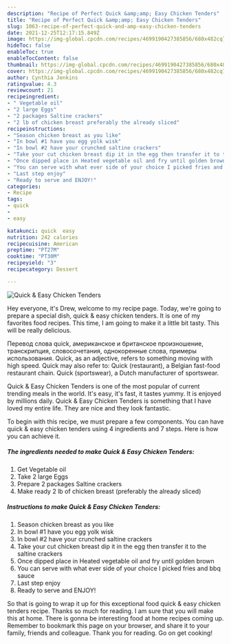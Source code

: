 ```yaml
---
description: "Recipe of Perfect Quick &amp;amp; Easy Chicken Tenders"
title: "Recipe of Perfect Quick &amp;amp; Easy Chicken Tenders"
slug: 1063-recipe-of-perfect-quick-and-amp-easy-chicken-tenders
date: 2021-12-25T12:17:15.849Z
image: https://img-global.cpcdn.com/recipes/4699190427385856/680x482cq70/quick-easy-chicken-tenders-recipe-main-photo.jpg
hideToc: false
enableToc: true
enableTocContent: false
thumbnail: https://img-global.cpcdn.com/recipes/4699190427385856/680x482cq70/quick-easy-chicken-tenders-recipe-main-photo.jpg
cover: https://img-global.cpcdn.com/recipes/4699190427385856/680x482cq70/quick-easy-chicken-tenders-recipe-main-photo.jpg
author: Cynthia Jenkins
ratingvalue: 4.3
reviewcount: 21
recipeingredient:
- " Vegetable oil"
- "2 large Eggs"
- "2 packages Saltine crackers"
- "2 lb of chicken breast preferably the already sliced"
recipeinstructions:
- "Season chicken breast as you like"
- "In bowl #1 have you egg yolk wisk"
- "In bowl #2 have your crunched saltine crackers"
- "Take your cut chicken breast dip it in the egg then transfer it to the saltine crackers"
- "Once dipped place in Heated vegetable oil and fry until golden brown"
- "You can serve with what ever side of your choice I picked fries and bbq sauce"
- "Last step enjoy"
- "Ready to serve and ENJOY!"
categories:
- Recipe
tags:
- quick
- 
- easy

katakunci: quick  easy 
nutrition: 242 calories
recipecuisine: American
preptime: "PT27M"
cooktime: "PT30M"
recipeyield: "3"
recipecategory: Dessert

---
```



![Quick &amp; Easy Chicken Tenders](https://img-global.cpcdn.com/recipes/4699190427385856/680x482cq70/quick-easy-chicken-tenders-recipe-main-photo.jpg)

Hey everyone, it's Drew, welcome to my recipe page. Today, we're going to prepare a special dish, quick &amp; easy chicken tenders. It is one of my favorites food recipes. This time, I am going to make it a little bit tasty. This will be really delicious.

Перевод слова quick, американское и британское произношение, транскрипция, словосочетания, однокоренные слова, примеры использования. Quick, as an adjective, refers to something moving with high speed. Quick may also refer to: Quick (restaurant), a Belgian fast-food restaurant chain. Quick (sportswear), a Dutch manufacturer of sportswear.

Quick &amp; Easy Chicken Tenders is one of the most popular of current trending meals in the world. It's easy, it's fast, it tastes yummy. It is enjoyed by millions daily. Quick &amp; Easy Chicken Tenders is something that I have loved my entire life. They are nice and they look fantastic.


To begin with this recipe, we must prepare a few components. You can have quick &amp; easy chicken tenders using 4 ingredients and 7 steps. Here is how you can achieve it.

<!--inarticleads1-->

##### The ingredients needed to make Quick &amp; Easy Chicken Tenders:

1. Get  Vegetable oil
1. Take 2 large Eggs
1. Prepare 2 packages Saltine crackers
1. Make ready 2 lb of chicken breast (preferably the already sliced)




<!--inarticleads2-->

##### Instructions to make Quick &amp; Easy Chicken Tenders:

1. Season chicken breast as you like
1. In bowl #1 have you egg yolk wisk
1. In bowl #2 have your crunched saltine crackers
1. Take your cut chicken breast dip it in the egg then transfer it to the saltine crackers
1. Once dipped place in Heated vegetable oil and fry until golden brown
1. You can serve with what ever side of your choice I picked fries and bbq sauce
1. Last step enjoy
1. Ready to serve and ENJOY!



So that is going to wrap it up for this exceptional food quick &amp; easy chicken tenders recipe. Thanks so much for reading. I am sure that you will make this at home. There is gonna be interesting food at home recipes coming up. Remember to bookmark this page on your browser, and share it to your family, friends and colleague. Thank you for reading. Go on get cooking!
